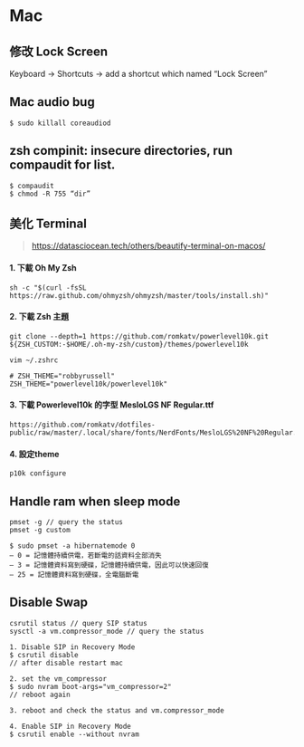 # Mac

## 修改 Lock Screen
Keyboard -> Shortcuts -> add a shortcut which named “Lock Screen”

## Mac audio bug
```
$ sudo killall coreaudiod
```

## zsh compinit: insecure directories, run compaudit for list.
```
$ compaudit
$ chmod -R 755 “dir”
```


## 美化 Terminal
> https://datasciocean.tech/others/beautify-terminal-on-macos/

#### 1. 下載 Oh My Zsh
```
sh -c "$(curl -fsSL https://raw.github.com/ohmyzsh/ohmyzsh/master/tools/install.sh)"

```

#### 2. 下載 Zsh 主題
```
git clone --depth=1 https://github.com/romkatv/powerlevel10k.git ${ZSH_CUSTOM:-$HOME/.oh-my-zsh/custom}/themes/powerlevel10k

vim ~/.zshrc

# ZSH_THEME="robbyrussell"
ZSH_THEME="powerlevel10k/powerlevel10k"
```

#### 3. 下載 Powerlevel10k 的字型 MesloLGS NF Regular.ttf
```
https://github.com/romkatv/dotfiles-public/raw/master/.local/share/fonts/NerdFonts/MesloLGS%20NF%20Regular.ttf
```

#### 4. 設定theme
```
p10k configure
```

## Handle ram when sleep mode
```
pmset -g // query the status
pmset -g custom

$ sudo pmset -a hibernatemode 0
– 0 = 記憶體持續供電，若斷電的話資料全部消失
– 3 = 記憶體資料寫到硬碟，記憶體持續供電，因此可以快速回復
– 25 = 記憶體資料寫到硬碟，全電腦斷電
```

## Disable Swap
```
csrutil status // query SIP status
sysctl -a vm.compressor_mode // query the status

1. Disable SIP in Recovery Mode
$ csrutil disable
// after disable restart mac

2. set the vm_compressor
$ sudo nvram boot-args="vm_compressor=2"
// reboot again

3. reboot and check the status and vm.compressor_mode

4. Enable SIP in Recovery Mode
$ csrutil enable --without nvram


```